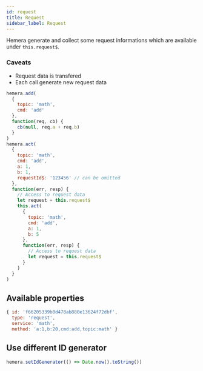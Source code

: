 ```yaml
---
id: request
title: Request
sidebar_label: Request
---
```


Hemera generate and collect some request informations which are available under `this.request$`.

### Caveats

* Request data is transfered
* Each call generate new request data

```js
hemera.add(
  {
    topic: 'math',
    cmd: 'add'
  },
  function(req, cb) {
    cb(null, req.a + req.b)
  }
)
hemera.act(
  {
    topic: 'math',
    cmd: 'add',
    a: 1,
    b: 1,
    requestId$: '123456' // can be omitted
  },
  function(err, resp) {
    // Access to request data
    let request = this.request$
    this.act(
      {
        topic: 'math',
        cmd: 'add',
        a: 1,
        b: 5
      },
      function(err, resp) {
        // Access to request data
        let request = this.request$
      }
    )
  }
)
```

## Available properties

```js
{ id: 'f66205339b0d478ab880e13624f72dbf',
  type: 'request',
  service: 'math',
  method: 'a:1,b:20,cmd:add,topic:math' }
```

## Use different ID generator

```js
hemera.setIdGenerator(() => Date.now().toString())
```
